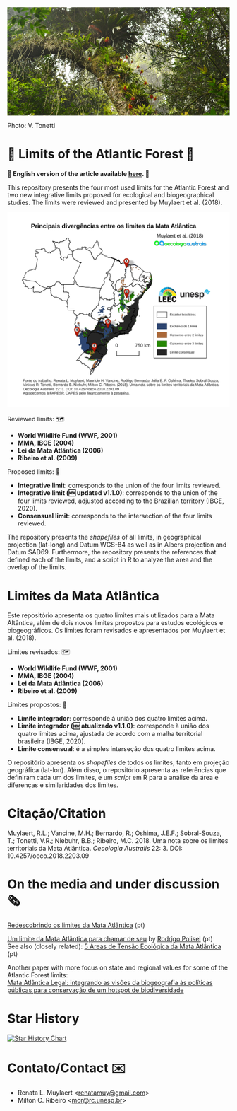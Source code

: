 
<img align="center" width="1000" src="/images/cantareira_tonetti_cut.png">

Photo: V. Tonetti

# :palm_tree: Limits of the Atlantic Forest :palm_tree:

__:page_facing_up: English version of the article available [here](https://github.com/LEEClab/ATLANTIC-limits/blob/master/Muylaert_et_al_2018_English_version_2018_10_D26_GitHub.pdf). :page_facing_up:__

This repository presents the four most used limits for the Atlantic Forest and two new integrative limits proposed for ecological and biogeographical studies. The limits were reviewed and presented by Muylaert et al. (2018). 

<p align="center"> 
<img width="550" src="/images/Fig_release_v02.png">
</p> 

Reviewed limits:  :world_map:
+ __World Wildlife Fund (WWF, 2001)__
+ __MMA, IBGE (2004)__
+ __Lei da Mata Atlântica (2006)__
+ __Ribeiro et al. (2009)__

Proposed limits:  :compass:
+ __Integrative limit__: corresponds to the union of the four limits reviewed.
+ __Integrative limit (:new: updated v1.1.0)__: corresponds to the union of the four limits reviewed, adjusted according to the Brazilian territory (IBGE, 2020).
+ __Consensual limit__: corresponds to the intersection of the four limits reviewed.

The repository presents the _shapefiles_ of all limits, in geographical projection (lat-long) and Datum WGS-84 as well as in Albers projection and Datum SAD69. Furthermore, the repository presents the references that defined each of the limits, and a script in R to analyze the area and the overlap of the limits.


# Limites da Mata Atlântica 

Este repositório apresenta os quatro limites mais utilizados para a Mata Altântica, além de dois novos limites propostos para estudos ecológicos e biogeográficos. Os limites foram revisados e apresentados por Muylaert et al. (2018).

Limites revisados:  :world_map:
+ __World Wildlife Fund (WWF, 2001)__
+ __MMA, IBGE (2004)__
+ __Lei da Mata Atlântica (2006)__
+ __Ribeiro et al. (2009)__

Limites propostos:  :compass:
+ __Limite integrador__: corresponde à união dos quatro limites acima.
+ __Limite integrador (:new: atualizado v1.1.0)__: corresponde à união dos quatro limites acima, ajustada de acordo com a malha territorial brasileira (IBGE, 2020).
+ __Limite consensual__: é a simples interseção dos quatro limites acima.

O repositório apresenta os _shapefiles_ de todos os limites, tanto em projeção geográfica (lat-lon). Além disso, o repositório apresenta as referências que definiram cada um dos limites, e um _script_ em R para a análise da área e diferenças e similaridades dos limites.

# Citação/Citation

Muylaert, R.L.; Vancine, M.H.; Bernardo, R.; Oshima, J.E.F.; Sobral-Souza, T.; Tonetti, V.R.; Niebuhr, B.B.; Ribeiro, M.C. 2018. Uma nota sobre os limites territoriais da Mata Atlântica. _Oecologia Australis_ 22: 3. DOI: 10.4257/oeco.2018.2203.09

# On the media and under discussion :newspaper_roll:

[Redescobrindo os limites da Mata Atlântica](https://www2.unesp.br/portal#!/noticia/33763/redescobrindo-os-limites-da-mata-atlantica) (pt)

[Um limite da Mata Atlântica para chamar de seu](http://www.efloraweb.com.br/um-limite-da-mata-atlantica-chamar/) by [Rodrigo Polisel](http://brasilbioma.com.br/rodrigo-polisel/) (pt)  
See also (closely related): [5 Áreas de Tensão Ecológica da Mata Atlântica](http://www.efloraweb.com.br/areas-tensao-ecologica-mata-atlantica/) (pt)

Another paper with more focus on state and regional values for some of the Atlantic Forest limits:  
[Mata Atlântica Legal: integrando as visões da biogeografia às políticas públicas para conservação de um hotspot de biodiversidade](https://periodicos.unb.br/index.php/sust/article/view/27112/24752)

# Star History

[![Star History Chart](https://api.star-history.com/svg?repos=LEEClab/ATLANTIC-limits&type=Date)](https://star-history.com/#LEEClab/ATLANTIC-limits&Date)

# Contato/Contact :envelope:

+ Renata L. Muylaert <<renatamuy@gmail.com>>  
+ Milton C. Ribeiro <<mcr@rc.unesp.br>>

